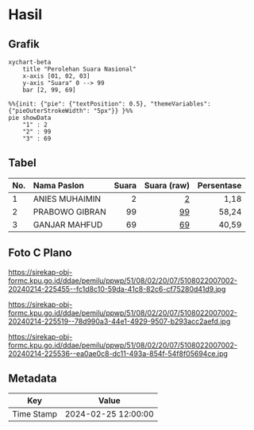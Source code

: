 # Hasil

## Grafik

```mermaid
xychart-beta
    title "Perolehan Suara Nasional"
    x-axis [01, 02, 03]
    y-axis "Suara" 0 --> 99
    bar [2, 99, 69]
```

```mermaid
%%{init: {"pie": {"textPosition": 0.5}, "themeVariables": {"pieOuterStrokeWidth": "5px"}} }%%
pie showData
    "1" : 2
    "2" : 99
    "3" : 69
```

## Tabel

| No. | Nama Paslon    | Suara | Suara (raw) | Persentase |
|:--- |:-------------- | -----:| -----------:| ----------:|
| 1   | ANIES MUHAIMIN | 2     | [2][p-1]    | 1,18       |
| 2   | PRABOWO GIBRAN | 99    | [99][p-2]   | 58,24      |
| 3   | GANJAR MAHFUD  | 69    | [69][p-3]   | 40,59      |


[p-1]: https://github.com/gigit-pemilu/pemilu-2024/blob/main/pilpres/hitung-suara/sub/51-bali/sub/08-buleleng/sub/02-seririt/sub/2007-munduk-bestala/sub/002-tps/sub/paslon-1.txt
[p-2]: https://github.com/gigit-pemilu/pemilu-2024/blob/main/pilpres/hitung-suara/sub/51-bali/sub/08-buleleng/sub/02-seririt/sub/2007-munduk-bestala/sub/002-tps/sub/paslon-2.txt
[p-3]: https://github.com/gigit-pemilu/pemilu-2024/blob/main/pilpres/hitung-suara/sub/51-bali/sub/08-buleleng/sub/02-seririt/sub/2007-munduk-bestala/sub/002-tps/sub/paslon-3.txt

## Foto C Plano

https://sirekap-obj-formc.kpu.go.id/ddae/pemilu/ppwp/51/08/02/20/07/5108022007002-20240214-225455--fc1d8c10-59da-41c8-82c6-cf75280d41d9.jpg

https://sirekap-obj-formc.kpu.go.id/ddae/pemilu/ppwp/51/08/02/20/07/5108022007002-20240214-225519--78d990a3-44e1-4929-9507-b293acc2aefd.jpg

https://sirekap-obj-formc.kpu.go.id/ddae/pemilu/ppwp/51/08/02/20/07/5108022007002-20240214-225536--ea0ae0c8-dc11-493a-854f-54f8f05694ce.jpg


## Metadata

| Key        | Value               |
| ---------- | ------------------- |
| Time Stamp | 2024-02-25 12:00:00 |



